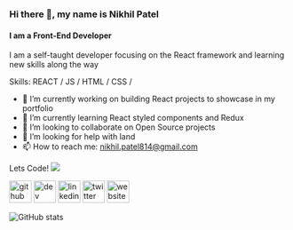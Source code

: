 ### Hi there 👋, my name is Nikhil Patel
#### I am a Front-End Developer
I am a self-taught developer focusing on the React framework and learning new skills along the way

Skills: REACT / JS / HTML / CSS / 

- 🔭 I’m currently working on building React projects to showcase in my portfolio 
- 🌱 I’m currently learning React styled components and Redux 
- 👯 I’m looking to collaborate on Open Source projects 
- 🤔 I’m looking for help with land 
- 📫 How to reach me: nikhil.patel814@gmail.com 

Lets Code! <img src="https://media.giphy.com/media/1KrM2hhDN3dgk/giphy.gif"/>


[<img src='https://cdn.jsdelivr.net/npm/simple-icons@3.0.1/icons/github.svg' alt='github' height='40'>](https://github.com/nikhilpatel87)  [<img src='https://cdn.jsdelivr.net/npm/simple-icons@3.0.1/icons/dev-dot-to.svg' alt='dev' height='40'>](https://dev.to/nikhil_p)  [<img src='https://cdn.jsdelivr.net/npm/simple-icons@3.0.1/icons/linkedin.svg' alt='linkedin' height='40'>](https://www.linkedin.com/in/nikhilpatel87/)  [<img src='https://cdn.jsdelivr.net/npm/simple-icons@3.0.1/icons/twitter.svg' alt='twitter' height='40'>](https://twitter.com/nikhil_p)  [<img src='https://cdn.jsdelivr.net/npm/simple-icons@3.0.1/icons/icloud.svg' alt='website' height='40'>](https://www.nikhilpatel.tech)  

![GitHub stats](https://github-readme-stats.vercel.app/api?username=nikhilpatel87&show_icons=true)  


